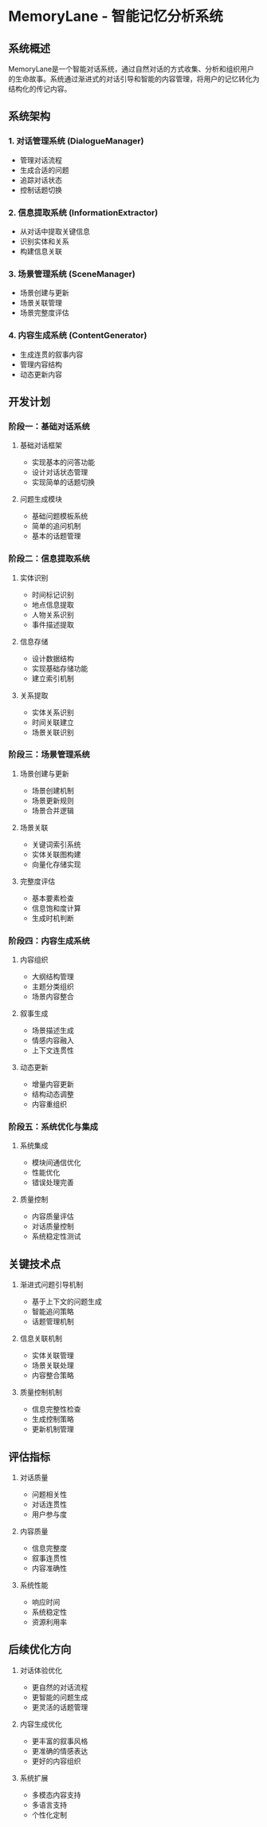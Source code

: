 # MemoryLane - 智能记忆分析系统

## 系统概述
MemoryLane是一个智能对话系统，通过自然对话的方式收集、分析和组织用户的生命故事。系统通过渐进式的对话引导和智能的内容管理，将用户的记忆转化为结构化的传记内容。

## 系统架构
### 1. 对话管理系统 (DialogueManager)
- 管理对话流程
- 生成合适的问题
- 追踪对话状态
- 控制话题切换

### 2. 信息提取系统 (InformationExtractor)
- 从对话中提取关键信息
- 识别实体和关系
- 构建信息关联

### 3. 场景管理系统 (SceneManager)
- 场景创建与更新
- 场景关联管理
- 场景完整度评估

### 4. 内容生成系统 (ContentGenerator)
- 生成连贯的叙事内容
- 管理内容结构
- 动态更新内容

## 开发计划

### 阶段一：基础对话系统
1. 基础对话框架
   - 实现基本的问答功能
   - 设计对话状态管理
   - 实现简单的话题切换

2. 问题生成模块
   - 基础问题模板系统
   - 简单的追问机制
   - 基本的话题管理

### 阶段二：信息提取系统
1. 实体识别
   - 时间标记识别
   - 地点信息提取
   - 人物关系识别
   - 事件描述提取

2. 信息存储
   - 设计数据结构
   - 实现基础存储功能
   - 建立索引机制

3. 关系提取
   - 实体关系识别
   - 时间关联建立
   - 场景关联识别

### 阶段三：场景管理系统
1. 场景创建与更新
   - 场景创建机制
   - 场景更新规则
   - 场景合并逻辑

2. 场景关联
   - 关键词索引系统
   - 实体关联图构建
   - 向量化存储实现

3. 完整度评估
   - 基本要素检查
   - 信息饱和度计算
   - 生成时机判断

### 阶段四：内容生成系统
1. 内容组织
   - 大纲结构管理
   - 主题分类组织
   - 场景内容整合

2. 叙事生成
   - 场景描述生成
   - 情感内容融入
   - 上下文连贯性

3. 动态更新
   - 增量内容更新
   - 结构动态调整
   - 内容重组织

### 阶段五：系统优化与集成
1. 系统集成
   - 模块间通信优化
   - 性能优化
   - 错误处理完善

2. 质量控制
   - 内容质量评估
   - 对话质量控制
   - 系统稳定性测试


## 关键技术点
1. 渐进式问题引导机制
   - 基于上下文的问题生成
   - 智能追问策略
   - 话题管理机制

2. 信息关联机制
   - 实体关联管理
   - 场景关联处理
   - 内容整合策略

3. 质量控制机制
   - 信息完整性检查
   - 生成控制策略
   - 更新机制管理

## 评估指标
1. 对话质量
   - 问题相关性
   - 对话连贯性
   - 用户参与度

2. 内容质量
   - 信息完整度
   - 叙事连贯性
   - 内容准确性

3. 系统性能
   - 响应时间
   - 系统稳定性
   - 资源利用率

## 后续优化方向
1. 对话体验优化
   - 更自然的对话流程
   - 更智能的问题生成
   - 更灵活的话题管理

2. 内容生成优化
   - 更丰富的叙事风格
   - 更准确的情感表达
   - 更好的内容组织

3. 系统扩展
   - 多模态内容支持
   - 多语言支持
   - 个性化定制 